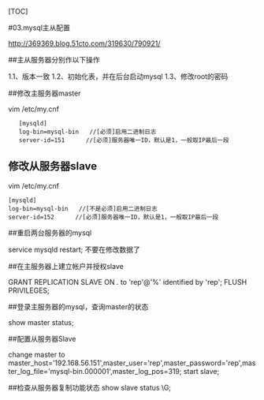 [TOC]

#03.mysql主从配置

http://369369.blog.51cto.com/319630/790921/

##主从服务器分别作以下操作

1.1、版本一致
1.2、初始化表，并在后台启动mysql
1.3、修改root的密码

##修改主服务器master

vim /etc/my.cnf

       [mysqld]
       log-bin=mysql-bin   //[必须]启用二进制日志
       server-id=151      //[必须]服务器唯一ID，默认是1，一般取IP最后一段

## 修改从服务器slave

vim /etc/my.cnf

	[mysqld]
    log-bin=mysql-bin   //[不是必须]启用二进制日志
    server-id=152      //[必须]服务器唯一ID，默认是1，一般取IP最后一段

##重启两台服务器的mysql

service mysqld restart; 不要在修改数据了

##在主服务器上建立帐户并授权slave

GRANT REPLICATION SLAVE ON *.* to 'rep'@'%' identified by 'rep';
FLUSH PRIVILEGES;

##登录主服务器的mysql，查询master的状态

show master status;

##配置从服务器Slave

change master to master_host='192.168.56.151',master_user='rep',master_password='rep',master_log_file='mysql-bin.000001',master_log_pos=319;
start slave;

##检查从服务器复制功能状态
show slave status \G;